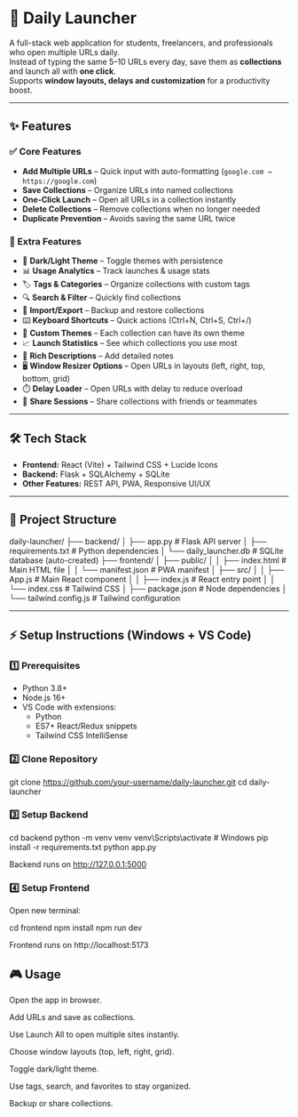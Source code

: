 # 🚀 Daily Launcher

A full-stack web application for students, freelancers, and professionals who open multiple URLs daily.  
Instead of typing the same 5–10 URLs every day, save them as **collections** and launch all with **one click**.  
Supports **window layouts, delays and customization** for a productivity boost.  

---

## ✨ Features

### ✅ Core Features
- **Add Multiple URLs** – Quick input with auto-formatting (`google.com → https://google.com`)
- **Save Collections** – Organize URLs into named collections
- **One-Click Launch** – Open all URLs in a collection instantly
- **Delete Collections** – Remove collections when no longer needed
- **Duplicate Prevention** – Avoids saving the same URL twice

### 🌟 Extra Features
- 🎨 **Dark/Light Theme** – Toggle themes with persistence
- 📊 **Usage Analytics** – Track launches & usage stats
- 🏷️ **Tags & Categories** – Organize collections with custom tags
- 🔍 **Search & Filter** – Quickly find collections
- 💾 **Import/Export** – Backup and restore collections
- ⌨️ **Keyboard Shortcuts** – Quick actions (Ctrl+N, Ctrl+S, Ctrl+/)
- 🎨 **Custom Themes** – Each collection can have its own theme
- 📈 **Launch Statistics** – See which collections you use most
- 📝 **Rich Descriptions** – Add detailed notes
- 🖥️ **Window Resizer Options** – Open URLs in layouts (left, right, top, bottom, grid)
- ⏱️ **Delay Loader** – Open URLs with delay to reduce overload
- 🔗 **Share Sessions** – Share collections with friends or teammates

---

## 🛠️ Tech Stack
- **Frontend:** React (Vite) + Tailwind CSS + Lucide Icons
- **Backend:** Flask + SQLAlchemy + SQLite
- **Other Features:** REST API, PWA, Responsive UI/UX

---

## 📂 Project Structure
daily-launcher/
├── backend/
│ ├── app.py # Flask API server
│ ├── requirements.txt # Python dependencies
│ └── daily_launcher.db # SQLite database (auto-created)
├── frontend/
│ ├── public/
│ │ ├── index.html # Main HTML file
│ │ └── manifest.json # PWA manifest
│ ├── src/
│ │ ├── App.js # Main React component
│ │ ├── index.js # React entry point
│ │ └── index.css # Tailwind CSS
│ ├── package.json # Node dependencies
│ └── tailwind.config.js # Tailwind configuration


---

## ⚡ Setup Instructions (Windows + VS Code)

### 1️⃣ Prerequisites
- Python 3.8+
- Node.js 16+
- VS Code with extensions:
  - Python
  - ES7+ React/Redux snippets
  - Tailwind CSS IntelliSense

### 2️⃣ Clone Repository

git clone https://github.com/your-username/daily-launcher.git
cd daily-launcher

### 3️⃣ Setup Backend
cd backend
python -m venv venv
venv\Scripts\activate   # Windows
pip install -r requirements.txt
python app.py


Backend runs on http://127.0.0.1:5000

### 4️⃣ Setup Frontend

Open new terminal:

cd frontend
npm install
npm run dev


Frontend runs on http://localhost:5173

## 🎮 Usage

Open the app in browser.

Add URLs and save as collections.

Use Launch All to open multiple sites instantly.

Choose window layouts (top, left, right, grid).

Toggle dark/light theme.

Use tags, search, and favorites to stay organized.

Backup or share collections.
